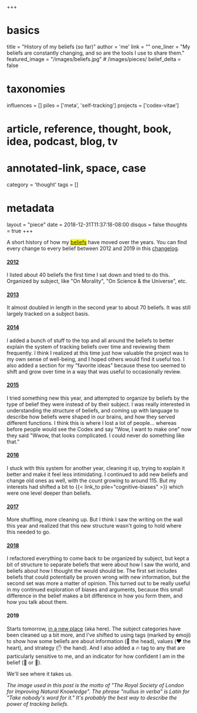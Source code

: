 +++
# basics
title     		 = "History of my beliefs (so far)"
author    		 = 'me'
link      		 = ""
one_liner 		 = "My beliefs are constantly changing, and so are the tools I use to share them."
featured_image = "/images/beliefs.jpg" # /images/pieces/
belief_delta   = false

# taxonomies
influences		 = []
piles     		 = ['meta', 'self-tracking']
projects			 = ['codex-vitae']

# article, reference, thought, book, idea, podcast, blog, tv
# annotated-link, space, case
category  		 = 'thought'
tags					 = []

# metadata
layout	    	 = "piece"
date      		 = 2018-12-31T11:37:18-08:00
disqus    		 = false
thoughts 			 = true
+++

A short history of how my <mark><a href="/beliefs">beliefs</a></mark> have moved over the years. You can find every change to every belief between 2012 and 2019 in this [changelog](https://github.com/busterbenson/public/commits/master).

#### [2012](https://github.com/busterbenson/public/blob/master/book-of-beliefs-2012.md)

I listed about 40 beliefs the first time I sat down and tried to do this. Organized by subject, like "On Morality", "On Science & the Universe", etc.

#### [2013](https://github.com/busterbenson/public/blob/master/book-of-beliefs-2013.md)

It almost doubled in length in the second year to about 70 beliefs. It was still largely tracked on a subject basis.

#### [2014](https://github.com/busterbenson/public/blob/master/book-of-beliefs-2014.md)

I added a bunch of stuff to the top and all around the beliefs to better explain the system of tracking beliefs over time and reviewing them frequently. I think I realized at this time just how valuable the project was to my own sense of well-being, and I hoped others would find it useful too. I also added a section for my "favorite ideas" because these too seemed to shift and grow over time in a way that was useful to occasionally review.

#### [2015](https://github.com/busterbenson/public/blob/master/book-of-beliefs-2015.md)

I tried something new this year, and attempted to organize by beliefs by the type of belief they were instead of by their subject. I was really interested in understanding the structure of beliefs, and coming up with language to describe how beliefs were shaped in our brains, and how they served different functions. I think this is where I lost a lot of people... whereas before people would see the Codex and say "Wow, I want to make one" now they said "Wwow, that looks complicated. I could never do something like that." 

#### [2016](https://github.com/busterbenson/public/blob/master/book-of-beliefs-2016.md)

I stuck with this system for another year, cleaning it up, trying to explain it better and make it feel less intimidating. I continued to add new beliefs and change old ones as well, with the count growing to around 115. But my interests had shifted a bit to {{< link_to pile="cognitive-biases" >}} which were one level deeper than beliefs. 

#### [2017](https://github.com/busterbenson/public/blob/master/book-of-beliefs-2017.md)

More shuffling, more cleaning up. But I think I saw the writing on the wall this year and realized that this new structure wasn't going to hold where this needed to go. 

#### [2018](https://github.com/busterbenson/public/blob/master/book-of-beliefs.md)

I refactored everything to come back to be organized by subject, but kept a bit of structure to separate beliefs that were about how I saw the world, and beliefs about how I thought the would should be. The first set includes beliefs that could potentially be proven wrong with new information, but the second set was more a matter of opinion. This turned out to be really useful in my continued exploration of biases and arguments, because this small difference in the belief makes a bit difference in how you form them, and how you talk about them.

#### 2019

Starts tomorrow, <a href="/beliefs">in a new place</a> (aka here). The subject categories have been cleaned up a bit more, and I've shifted to using tags (marked by emoji) to show how some beliefs are about information (🧠 the head), values (❤️ the heart), and strategy (✋ the hand). And I also added a 🔥 tag to any that are particularly sensitive to me, and an indicator for how confident I am in the belief (💪 or 🤞). 

We'll see where it takes us. 

*The image used in this post is the motto of "The Royal Society of London for Improving Natural Knowledge". The phrase "nullius in verba" is Latin for "Take nobody's word for it." It's probably the best way to describe the power of tracking beliefs.*
